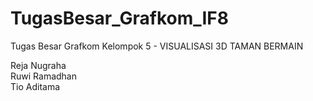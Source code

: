 TugasBesar_Grafkom_IF8
======================

Tugas Besar Grafkom Kelompok 5 - VISUALISASI 3D TAMAN BERMAIN

Reja Nugraha<br>
Ruwi Ramadhan<br>
Tio Aditama<br>
